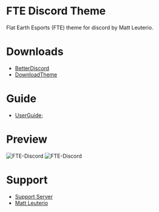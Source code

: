 # FTE Discord Theme
Flat Earth Esports (FTE) theme for discord by Matt Leuterio.

# Downloads
- [BetterDiscord](https://betterdiscordlibrary.com/)
- [DownloadTheme](https://github.com/MattLeuterio/FTE-discord/archive/master.zip)

# Guide
- [UserGuide](https://0x71.cc/bd/guide/#home);

# Preview
<img src="https://i.ibb.co/2gfp2SH/fte-discord-1.png" alt="FTE-Discord"/>

<img src="https://i.ibb.co/f4X5MF9/fte-discord-2.png" alt="FTE-Discord"/>

# Support 

- [Support Server](https://discord.gg/a2xJh9Y)
- [Matt Leuterio](https://www.instagram.com/matt.leuterio/)

